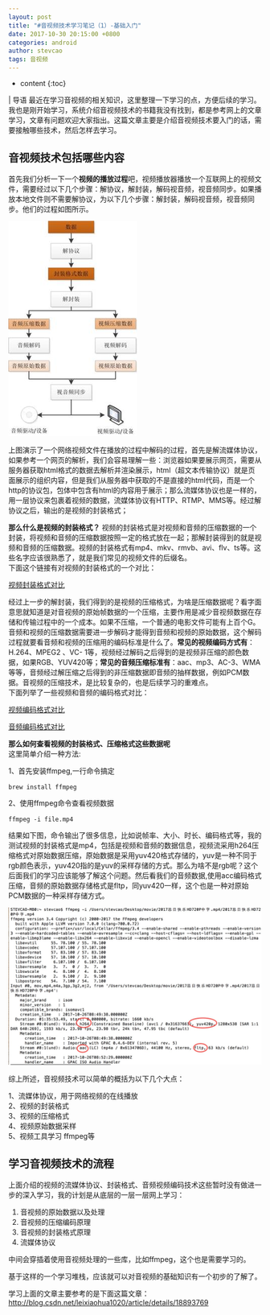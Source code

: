```yaml
---
layout: post
title: "#音视频技术学习笔记（1）-基础入门"
date: 2017-10-30 20:15:00 +0800
categories: android
author: stevcao
tags: 音视频
---
```


* content
{:toc}

| 导语
最近在学习音视频的相关知识，这里整理一下学习的点，方便后续的学习。我也是刚开始学习，系统介绍音视频技术的书籍我没有找到，都是参考网上的文章学习，文章有问题欢迎大家指出。这篇文章主要是介绍音视频技术要入门的话，需要接触哪些技术，然后怎样去学习。

## 音视频技术包括哪些内容

<!--more-->
首先我们分析一下一个**视频的播放过程**吧，视频播放器播放一个互联网上的视频文件，需要经过以下几个步骤：解协议，解封装，解码视音频，视音频同步。如果播放本地文件则不需要解协议，为以下几个步骤：解封装，解码视音频，视音频同步。他们的过程如图所示。

![](/image/yin_shi_pin_ji_shu_xue_xi_bi_ji_1__ji_chu_ru_men/d9993a9e4c8675866e66f0dbd17d8901378327f2ae13f6114354d1d3cc94b0b8)

上图演示了一个网络视频文件在播放的过程中解码的过程，首先是解流媒体协议，如果参考一个网页的解析，我们会容易理解一些：浏览器如果要展示网页，需要从服务器获取html格式的数据去解析并渲染展示，html（超文本传输协议）就是页面展示的组织内容，但是我们从服务器中获取的不是直接的html代码，而是一个http的协议包，包体中包含有html的内容用于展示；那么流媒体协议也是一样的，用一层协议来包裹着视频的数据，流媒体协议有HTTP、RTMP、MMS等。经过解协议之后，输出的是视频的封装格式；

**那么什么是视频的封装格式？** 视频的封装格式是对视频和音频的压缩数据的一个封装，将视频和音频的压缩数据按照一定的格式放在一起；那解封装得到的就是视频和音频的压缩数据。视频的封装格式有mp4、mkv、rmvb、avi、flv、ts等。这些名字应该很熟悉了，就是我们常见的视频文件的后缀名。  
下面这个链接有对视频的封装格式的一个对比：

[视频封装格式对比](https://en.wikipedia.org/wiki/Comparison_of_video_codecs)

经过上一步的解封装，我们得到的是视频的压缩格式，为啥是压缩数据呢？看字面意思就知道是对音视频的原始帧数据的一个压缩，主要作用是减少音视频数据在存储和传输过程中的一个成本。如果不压缩，一个普通的电影文件可能有上百个G。音频和视频的压缩数据需要进一步解码才能得到音频和视频的原始数据，这个解码过程就要看音频和视频的压缩用的编码标准是什么了。**常见的视频编码方式有**：H.264、MPEG2
、VC-
1等，视频经过解码之后得到的是视频非压缩的颜色数据，如果RGB、YUV420等；**常见的音频压缩标准有**：aac、mp3、AC-3、WMA等等，音频经过解压缩之后得到的非压缩数据即音频的抽样数据，例如PCM数据。音视频的压缩技术，是比较复杂的，也是后续学习的重难点。  
下面列举了一些视频和音频的编码格式对比：

[视频编码格式对比](https://en.wikipedia.org/wiki/Comparison_of_video_codecs)

[音频编码格式对比](https://en.wikipedia.org/wiki/Comparison_of_audio_coding_formats)

**那么如何查看视频的封装格式、压缩格式这些数据呢**  
这里简单介绍一种方法:

1、首先安装ffmpeg,一行命令搞定

    
    
    brew install ffmpeg
    

2、使用ffmpeg命令查看视频数据

    
    
    ffmpeg -i file.mp4
    

结果如下图，命令输出了很多信息，比如说帧率、大小、时长、编码格式等，我的测试视频的封装格式是mp4，包括是视频和音频的数据信息，视频流采用h264压缩格式对原始数据压缩，原始数据是采用yuv420格式存储的，yuv是一种不同于rgb颜色表示，yuv420指的是yuv的采样存储的方式。那么为啥不是rgb呢？这个后面我们的学习应该能够了解这个问题。然后看我们的音频数据,使用acc编码格式压缩，音频的原始数据存储格式是fltp，同yuv420一样，这个也是一种对原始PCM数据的一种采样存储方式。  

![](/image/yin_shi_pin_ji_shu_xue_xi_bi_ji_1__ji_chu_ru_men/a2050015cf81a3e3e1a2452ba03b7046bafdf6cbee657a849d33641c7b334cfe)

综上所述，音视频技术可以简单的概括为以下几个大点：

1、流媒体协议，用于网络视频的在线播放  
2、视频的封装格式  
3、视频的压缩格式  
4、视频原始数据采样  
5、视频工具学习 ffmpeg等

## 学习音视频技术的流程

上面介绍的视频的流媒体协议、封装格式、音频视频编码技术这些暂时没有做进一步的深入学习，我的计划是从底层的一层一层网上学习：

  1. 音视频的原始数据以及处理
  2. 音视频的压缩编码原理
  3. 音视频的封装格式原理
  4. 流媒体协议

中间会穿插着使用音视频处理的一些库，比如ffmpeg，这个也是需要学习的。

基于这样的一个学习堆栈，应该就可以对音视频的基础知识有一个初步的了解了。

学习上面的文章主要参考的是下面这篇文章：  
<http://blog.csdn.net/leixiaohua1020/article/details/18893769>

